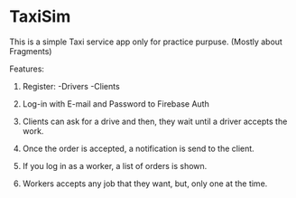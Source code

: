 # TaxiSim
This is a simple Taxi service app only for practice purpuse. (Mostly about Fragments)





Features: 
  1. Register: -Drivers
               -Clients
               
  2. Log-in with E-mail and Password to Firebase Auth
  
  3. Clients can ask for a drive and then, they wait until a driver accepts the work.
  
  4. Once the order is accepted, a notification is send to the client.
  
  5. If you log in as a worker, a list of orders is shown. 
  
  6. Workers accepts any job that they want, but, only one at the time.
